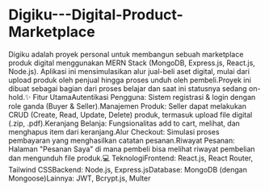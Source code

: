 # Digiku---Digital-Product-Marketplace
Digiku adalah proyek personal untuk membangun sebuah marketplace produk digital menggunakan MERN Stack (MongoDB, Express.js, React.js, Node.js). Aplikasi ini mensimulasikan alur jual-beli aset digital, mulai dari upload produk oleh penjual hingga proses unduh oleh pembeli.Proyek ini dibuat sebagai bagian dari proses belajar dan saat ini statusnya sedang on-hold.✨ Fitur UtamaAutentikasi Pengguna: Sistem registrasi & login dengan role ganda (Buyer & Seller).Manajemen Produk: Seller dapat melakukan CRUD (Create, Read, Update, Delete) produk, termasuk upload file digital (.zip, .pdf).Keranjang Belanja: Fungsionalitas add to cart, melihat, dan menghapus item dari keranjang.Alur Checkout: Simulasi proses pembayaran yang menghasilkan catatan pesanan.Riwayat Pesanan: Halaman "Pesanan Saya" di mana pembeli bisa melihat riwayat pembelian dan mengunduh file produk.💻 TeknologiFrontend: React.js, React Router, Tailwind CSSBackend: Node.js, Express.jsDatabase: MongoDB (dengan Mongoose)Lainnya: JWT, Bcrypt.js, Multer
